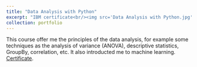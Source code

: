 ```yaml
---
title: "Data Analysis with Python"
excerpt: "IBM certificate<br/><img src='Data Analysis with Python.jpg' width='500' height='300'>"
collection: portfolio
---
```


This course offer me the principles of the data analysis, for example some techniques as the analysis of variance (ANOVA), descriptive statistics, GroupBy, correlation, etc. It also introducted me to machine learning. <br/>
<a href="https://courses.cognitiveclass.ai/certificates/8a16c475fda443d79606cc5c8897d74f">Certificate<a/>.
